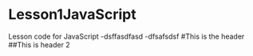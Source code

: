 # Lesson1JavaScript
Lesson code for JavaScript
-dsffasdfasd
-dfsafsdsf
#This is the header
##This is header 2